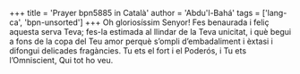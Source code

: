 +++
title = 'Prayer bpn5885 in Català'
author = 'Abdu'l-Bahá'
tags = ['lang-ca', 'bpn-unsorted']
+++
Oh gloriosíssim Senyor! Fes benaurada i feliç aquesta serva Teva; fes-la estimada al llindar de la Teva unicitat, i què begui a fons de la copa del Teu amor perquè s’ompli d’embadaliment i èxtasi i difongui delicades fragàncies. Tu ets el fort i el Poderós, i Tu ets l’Omniscient, Qui tot ho veu.
